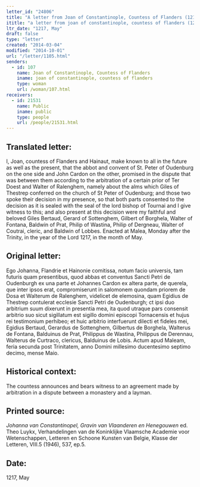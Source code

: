```yaml
---
letter_id: "24806"
title: "A letter from Joan of Constantinople, Countess of Flanders (1217, May)"
ititle: "a letter from joan of constantinople, countess of flanders (1217, may)"
ltr_date: "1217, May"
draft: false
type: "letter"
created: "2014-03-04"
modified: "2014-10-01"
url: "/letter/1105.html"
senders:
  - id: 107
    name: Joan of Constantinople, Countess of Flanders
    iname: joan of constantinople, countess of flanders
    type: woman
    url: /woman/107.html
receivers:
  - id: 21531
    name: Public
    iname: public
    type: people
    url: /people/21531.html
---
```

<h2> Translated letter:</h2>I, Joan, countess of Flanders and Hainaut, make known to all in the future as well as the present, that the abbot and convent of St. Peter of Oudenburg on the one side and John Cardon on the other, promised in the dispute that was between them according to the arbitration of a certain prior of Ter Doest and Walter of Ralenghem, namely about the alms which Giles of Thestrep conferred on the church of St Peter of Oudenburg; and those two spoke their decision in my presence, so that both parts consented to the decision as it is sealed with the seal of the lord bishop of Tournai and I give witness to this; and also present at this decision were my faithful and beloved Giles Bertaud, Gerard of Sottenghem, Gilbert of Borghela, Walter of Fontana, Baldwin of Prat, Philip of Wastina, Philip of Dergneau, Walter of Coutrai, cleric, and Baldwin of Lobbes.
Enacted at Malea, Monday after the Trinity, in the year of the Lord 1217, in the month of May.
<h2 class="mt-4"> Original letter:</h2>Ego Johanna, Flandrie et Hainonie comitissa, notum facio universis, tam futuris quam presentibus, quod abbas et conventus Sancti Petri de Oudenburgh ex una parte et Johannes Cardon ex altera parte, de querela, que inter ipsos erat, compromiserunt in salomonem quondam priorem de Dosa et Walterum de Ralenghem, videlicet de elemosina, quam Egidius de Thestrep contulerat ecclesie Sancti Petri de Oudenburgh; ct ipsi duo arbitrium suum dixerunt in presentia mea, ita quod utraque pars consensit arbitrio suo sicut sigillatum est sigillo domini episcopi Tornacensis et hujus rei testimonium perhibeo; et huic arbitrio interfuerunt dilecti et fideles mei, Egidius Bertaud, Gerardus de Sottenghem, Gilbertus de Borghela, Walterus de Fontana, Balduinus de Prat, Philippus de Wastina, Philippus de Derennau, Walterus de Curtraco, clericus, Balduinus de Lobis.
Actum apud Maleam, feria secunda post Trinitatem, anno Domini millesimo ducentesimo septimo decimo, mense Maio.
<h2 class="mt-4"> Historical context:</h2>The countess announces and bears witness to an agreement made by arbitration in a dispute between a monastery and a layman.
<h2 class="mt-4"> Printed source:</h2><p><em>Johanna van Constantinopel, Gravin van Vlaanderen en Henegouwen</em> ed. Theo Luykx, Verhandelingen van de Koninklijke Vlaamsche Academie voor Wetenschappen, Letteren en Schoone Kunsten van Belgie, Klasse der Letteren, VIII.5 (1946), 537, ep.5.</p><h2 class="mt-4"> Date:</h2>1217, May